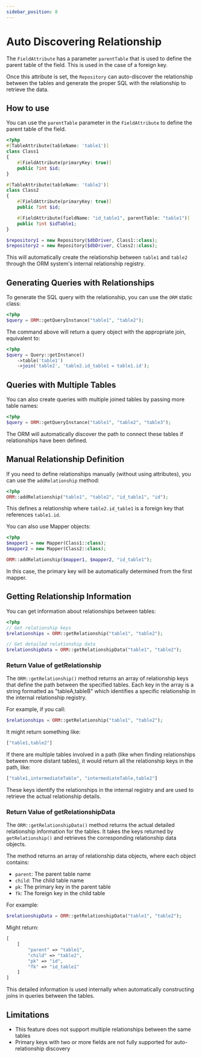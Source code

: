 ```yaml
---
sidebar_position: 8
---
```


# Auto Discovering Relationship

The `FieldAttribute` has a parameter `parentTable` that is used to define the parent table of the field. This is used in
the case of a foreign key.

Once this attribute is set, the `Repository` can auto-discover the relationship between the tables
and generate the proper SQL with the relationship to retrieve the data.

## How to use

You can use the `parentTable` parameter in the `FieldAttribute` to define the parent table of the field.

```php
<?php
#[TableAttribute(tableName: 'table1')]
class Class1
{
    #[FieldAttribute(primaryKey: true)]
    public ?int $id;
}

#[TableAttribute(tableName: 'table2')]
class Class2
{
    #[FieldAttribute(primaryKey: true)]
    public ?int $id;

    #[FieldAttribute(fieldName: "id_table1", parentTable: "table1")]
    public ?int $idTable1;
}

$repository1 = new Repository($dbDriver, Class1::class);
$repository2 = new Repository($dbDriver, Class2::class);
```

This will automatically create the relationship between `table1` and `table2` through the ORM system's internal
relationship registry.

## Generating Queries with Relationships

To generate the SQL query with the relationship, you can use the `ORM` static class:

```php
<?php
$query = ORM::getQueryInstance("table1", "table2");
```

The command above will return a query object with the appropriate join, equivalent to:

```php
<?php
$query = Query::getInstance()
    ->table('table1')
    ->join('table2', 'table2.id_table1 = table1.id');
```

## Queries with Multiple Tables

You can also create queries with multiple joined tables by passing more table names:

```php
<?php
$query = ORM::getQueryInstance("table1", "table2", "table3");
```

The ORM will automatically discover the path to connect these tables if relationships have been defined.

## Manual Relationship Definition

If you need to define relationships manually (without using attributes), you can use the `addRelationship` method:

```php
<?php
ORM::addRelationship("table1", "table2", "id_table1", "id");
```

This defines a relationship where `table2.id_table1` is a foreign key that references `table1.id`.

You can also use Mapper objects:

```php
<?php
$mapper1 = new Mapper(Class1::class);
$mapper2 = new Mapper(Class2::class);

ORM::addRelationship($mapper1, $mapper2, "id_table1");
```

In this case, the primary key will be automatically determined from the first mapper.

## Getting Relationship Information

You can get information about relationships between tables:

```php
<?php
// Get relationship keys
$relationships = ORM::getRelationship("table1", "table2");

// Get detailed relationship data
$relationshipData = ORM::getRelationshipData("table1", "table2");
```

### Return Value of getRelationship

The `ORM::getRelationship()` method returns an array of relationship keys that define the path between the specified
tables. Each key in the array is a string formatted as "tableA,tableB" which identifies a specific relationship in the
internal relationship registry.

For example, if you call:

```php
$relationships = ORM::getRelationship("table1", "table2");
```

It might return something like:

```php
["table1,table2"]
```

If there are multiple tables involved in a path (like when finding relationships between more distant tables), it would
return all the relationship keys in the path, like:

```php
["table1,intermediateTable", "intermediateTable,table2"]
```

These keys identify the relationships in the internal registry and are used to retrieve the actual relationship details.

### Return Value of getRelationshipData

The `ORM::getRelationshipData()` method returns the actual detailed relationship information for the tables. It takes
the keys returned by `getRelationship()` and retrieves the corresponding relationship data objects.

The method returns an array of relationship data objects, where each object contains:

- `parent`: The parent table name
- `child`: The child table name
- `pk`: The primary key in the parent table
- `fk`: The foreign key in the child table

For example:

```php
$relationshipData = ORM::getRelationshipData("table1", "table2");
```

Might return:

```php
[
    [
        "parent" => "table1",
        "child" => "table2",
        "pk" => "id",
        "fk" => "id_table1"
    ]
]
```

This detailed information is used internally when automatically constructing joins in queries between the tables.

## Limitations

- This feature does not support multiple relationships between the same tables
- Primary keys with two or more fields are not fully supported for auto-relationship discovery

